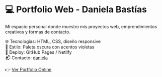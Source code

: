 # 💻 Portfolio Web - Daniela Bastías

Mi espacio personal donde muestro mis proyectos web, emprendimientos creativos y formas de contacto.

🌐 Tecnologías: HTML, CSS, diseño responsive  
🎨 Estilo: Paleta oscura con acentos violetas  
🚀 Deploy: GitHub Pages / Netlify  
📬 Contacto: [daniela](mailto:bastiasdany.84@gmail.com)

👉 [Ver Portfolio Online](https://portfoliodanielabastias.netlify.app/)
